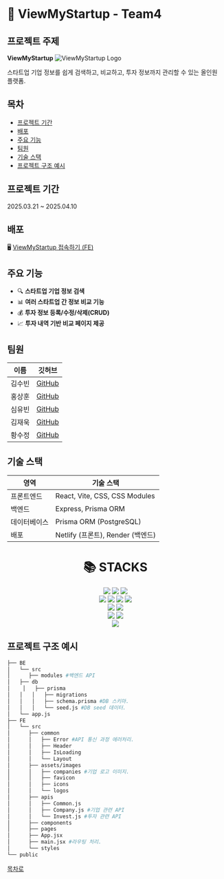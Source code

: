 # 🚀 ViewMyStartup - Team4

## 프로젝트 주제 
**ViewMyStartup**
![ViewMyStartup Logo](https://pplx-res.cloudinary.com/image/upload/v1744104891/user_uploads/HKBlYxFIrgHYJyC/img_thumbnail_view-my-startup.jpg)

스타트업 기업 정보를 쉽게 검색하고, 비교하고, 투자 정보까지 관리할 수 있는 올인원 플랫폼.

## 목차
- [프로젝트 기간](#프로젝트-기간)  
- [배포](#배포)  
- [주요 기능](#주요-기능)  
- [팀원](#팀원)  
- [기술 스택](#기술-스택)  
- [프로젝트 구조 예시](#프로젝트-구조-예시)

## 프로젝트 기간
2025.03.21 ~ 2025.04.10

## 배포 

🖥️ [ViewMyStartup 접속하기 (FE)](https://viewmystartup4team.netlify.app/)

## 주요 기능

- 🔍 **스타트업 기업 정보 검색**  
- 📊 **여러 스타트업 간 정보 비교 기능**
- 💰 **투자 정보 등록/수정/삭제(CRUD)**  
- 📈 **투자 내역 기반 비교 페이지 제공**

## 팀원
| 이름 | 깃허브 | 
|------|------|
| 김수빈 | [GitHub](https://github.com/subinkim9755) |
| 홍상훈 |[GitHub](https://github.com/az0319h) |
| 심유빈 | [GitHub](https://github.com/shimyubin) |
| 김재욱 | [GitHub](https://github.com/WooGie911) |
| 황수정 |[GitHub](https://github.com/suejeong) |

## 기술 스택

| 영역        | 기술 스택                           |
|-------------|-------------------------------------|
| 프론트엔드  | React, Vite, CSS, CSS Modules       |
| 백엔드      | Express, Prisma ORM                 |
| 데이터베이스 | Prisma ORM (PostgreSQL)|
| 배포        | Netlify (프론트), Render (백엔드)   |

<div align="center"><h1>📚 STACKS</h1></div>

<div align="center"> 
  <img src="https://img.shields.io/badge/HTML5-E34F26?style=for-the-badge&logo=html5&logoColor=white"> 
  <img src="https://img.shields.io/badge/CSS3-1572B6?style=for-the-badge&logo=css3&logoColor=white"> 
  <img src="https://img.shields.io/badge/JavaScript-F7DF1E?style=for-the-badge&logo=javascript&logoColor=black"> 
  <br>
  
  <img src="https://img.shields.io/badge/React-61DAFB?style=for-the-badge&logo=react&logoColor=black"> 
  <img src="https://img.shields.io/badge/Vite-646CFF?style=for-the-badge&logo=vite&logoColor=white">
  <img src="https://img.shields.io/badge/Node.js-339933?style=for-the-badge&logo=node.js&logoColor=white">
  <img src="https://img.shields.io/badge/Express.js-000000?style=for-the-badge&logo=express&logoColor=white">
  <br>
  
  <img src="https://img.shields.io/badge/PostgreSQL-4169E1?style=for-the-badge&logo=postgresql&logoColor=white"> 
  <img src="https://img.shields.io/badge/Prisma-2D3748?style=for-the-badge&logo=prisma&logoColor=white">
  <br>
  
  <img src="https://img.shields.io/badge/Git-F05032?style=for-the-badge&logo=git&logoColor=white">
  <img src="https://img.shields.io/badge/GitHub-181717?style=for-the-badge&logo=github&logoColor=white">
  <br>
  
  <img src="https://img.shields.io/badge/React%20Router-CA4245?style=for-the-badge&logo=react-router&logoColor=white">
</div>

## 프로젝트 구조 예시

```bash
├── BE
│   └── src
│      ├── modules #백엔드 API
│   ├── db 
│    │   ├── prisma 
│   │   │   ├── migrations 
│   │   │   ├── schema.prisma #DB 스키마.
│   │   │   └── seed.js #DB seed 데이터.
│   └── app.js
├── FE
│   └── src
│      ├── common 
│      │   ├── Error #API 통신 과정 에러처리.
│      │   ├── Header 
│      │   ├── IsLoading 
│      │   └── Layout
│      ├── assets/images
│      │   ├── companies #기업 로고 이미지.
│      │   ├── favicon 
│      │   ├── icons
│      │   └── logos
│      ├── apis
│      │   ├── Common.js 
│      │   ├── Company.js #기업 관련 API
│      │   └── Invest.js #투자 관련 API
│      ├── components
│      ├── pages
│      ├── App.jsx
│      ├── main.jsx #라우팅 처리.
│      └── styles
└── public
```
[목차로](#목차)
